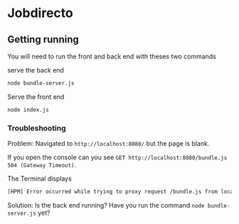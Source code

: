 # Jobdirecto

## Getting running 
You will need to run the front and back end with theses two commands

serve the back end
```bash
node bundle-server.js
```

Serve the front end
```bash
node index.js
```

### Troubleshooting
Problem: Navigated to `http://localhost:8080/` but the page is blank.

If you open the console can you see 
`GET http://localhost:8080/bundle.js 504 (Gateway Timeout)`.

The Terminal displays
```bash
[HPM] Error occurred while trying to proxy request /bundle.js from localhost:8080 to http://localhost:8081/ (ECONNREFUSED) (https://nodejs.org/api/errors.html#errors_common_system_errors)
```

Solution: Is the back end running? Have you run the command `node bundle-server.js` yet?
